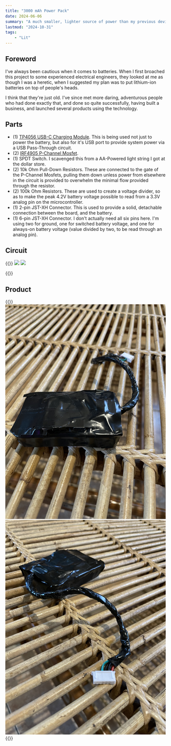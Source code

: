 ```yaml
---
title: "3000 mAh Power Pack"
date: 2024-06-06
summary: "A much smaller, lighter source of power than my previous devives. It uses a TP4056 module for charging, together with a couple of mosfets, and a schottky diode to enable USB-Passthrough. This has proven safe, yet without voltage regulation I've encountered instabilities (and data corruption), so this is as much about what's been done well, as what must be done better."
lastmod: "2024-10-31"
tags:
    - "Lit"
---
```

## Foreword
I've always been cautious when it comes to batteries. When I first broached this project to some experienced electrical engineers, they 
looked at me as though I was a heretic, when I suggested my plan was to put lithium-ion batteries on top of people's heads.

I think that they're just old. I've since met more daring, adventurous people who had done exactly that, and done so quite successfully, 
having built a business, and launched several products using the technology.




## Parts
- (1) [TP4056 USB-C Charging Module](https://www.amazon.ca/TP4056-Battery-Charging-Protection-Indicator/dp/B0DGFBKWQN). This is being used not just to power the battery, but also for it's USB port to provide system power via a USB Pass-Through circuit.
- (2) [IRF4905 P-Channel Mosfet](https://www.amazon.ca/dp/B08WRY3HBV).
- (1) SPDT Switch. I scavenged this from a AA-Powered light string I got at the dollar store.
- (2) 10k Ohm Pull-Down Resistors. These are connected to the gate of the P-Channel Mosfets, pulling them down unless power from elsewhere in the circuit is provided to overwhelm the minimal flow provided through the resistor.
- (2) 100k Ohm Resistors. These are used to create a voltage divider, so as to make the peak 4.2V battery voltage possible to read from a 3.3V analog pin on the microcontroller.
- (1) 2-pin JST-XH Connector. This is used to provide a solid, detachable connection between the board, and the battery.
- (1) 6-pin JST-XH Connector. I don't actually need all six pins here. I'm using two for ground, one for switched battery voltage, and one for always-on battery voltage (value divided by two, to be read through an analog pin).


## Circuit
{{<gallery>}}
<img src="Power_Supply_1.jpg" class="grid-w50" />
<img src="Power_Supply_2.jpg" class="grid-w50" />

{{</gallery>}}

## Product
{{<gallery>}}
<img src="Power_1.jpg" class="grid-w50"/>
<img src="Power_2.jpg" class="grid-w50"/>
{{</gallery>}}


